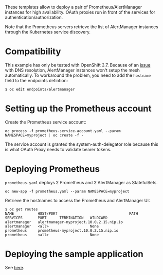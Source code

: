These templates allow to deploy a pair of Prometheus/AlertManager instances
for high availability. OAuth proxies run in front of the services for
authentication/authorization.

Note that the Prometheus servers retrieve the list of AlertManager instances
through the Kubernetes service discovery.

# Compatibility

This example has only be tested with OpenShift 3.7. Because of an
[issue](https://github.com/openshift/origin/issues/13401) with DNS resolution,
AlertManager instances won't setup the mesh automatically. To workaround the
problem, you need to add the `hostname` field to the endpoints defintion:

```
$ oc edit endpoints/alertmanager
```

# Setting up the Prometheus account

Create the Prometheus service account:

```
oc process -f prometheus-service-account.yaml --param NAMESPACE=myproject | oc create -f -
```

The service account is granted the system-auth-delegator role because this is
what OAuth Proxy needs to validate bearer tokens.

# Deploying Prometheus

`prometheus.yaml` deploys 2 Prometheus and 2 AlertManager as StatefulSets.

```
oc new-app -f prometheus.yaml --param NAMESPACE=myproject
```

Retrieve the hostnames to access the Prometheus and AlertManager UI:

```
$ oc get routes
NAME           HOST/PORT                                 PATH      SERVICES       PORT      TERMINATION   WILDCARD
alertmanager   alertmanager-myproject.10.0.2.15.nip.io             alertmanager   <all>                   None
prometheus     prometheus-myproject.10.0.2.15.nip.io               prometheus     <all>                   None
```

# Deploying the sample application

See [here](../prometheus/README.md#deploying-the-sample-application).
